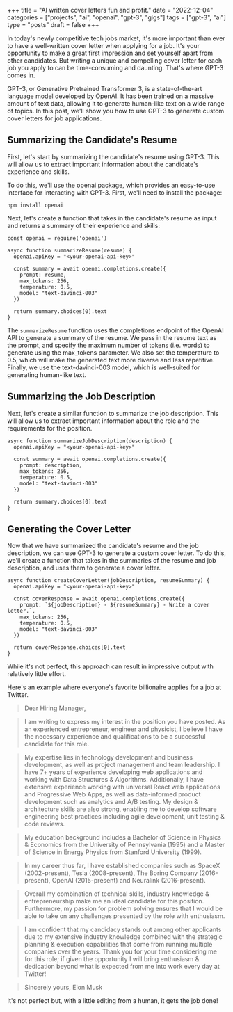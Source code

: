 +++
title = "AI written cover letters fun and profit."
date = "2022-12-04"
categories = ["projects", "ai", "openai", "gpt-3", "gigs"]
tags = ["gpt-3", "ai"]
type = "posts"
draft = false
+++

In today's newly competitive tech jobs market, it's more important than ever to have a well-written cover letter when applying for a job. It's your opportunity to make a great first impression and set yourself apart from other candidates. But writing a unique and compelling cover letter for each job you apply to can be time-consuming and daunting. That's where GPT-3 comes in.

GPT-3, or Generative Pretrained Transformer 3, is a state-of-the-art language model developed by OpenAI. It has been trained on a massive amount of text data, allowing it to generate human-like text on a wide range of topics. In this post, we'll show you how to use GPT-3 to generate custom cover letters for job applications.

## Summarizing the Candidate's Resume

First, let's start by summarizing the candidate's resume using GPT-3. This will allow us to extract important information about the candidate's experience and skills.

To do this, we'll use the openai package, which provides an easy-to-use interface for interacting with GPT-3. First, we'll need to install the package:

```
npm install openai
```

Next, let's create a function that takes in the candidate's resume as input and returns a summary of their experience and skills:

```
const openai = require('openai')

async function summarizeResume(resume) {
  openai.apiKey = "<your-openai-api-key>"
  
  const summary = await openai.completions.create({
    prompt: resume,
    max_tokens: 256,
    temperature: 0.5,
    model: "text-davinci-003"
  })

  return summary.choices[0].text
}
```

The `summarizeResume` function uses the completions endpoint of the OpenAI API to generate a summary of the resume. We pass in the resume text as the prompt, and specify the maximum number of tokens (i.e. words) to generate using the max_tokens parameter. We also set the temperature to 0.5, which will make the generated text more diverse and less repetitive. Finally, we use the text-davinci-003 model, which is well-suited for generating human-like text.

## Summarizing the Job Description

Next, let's create a similar function to summarize the job description. This will allow us to extract important information about the role and the requirements for the position.

```
async function summarizeJobDescription(description) {
  openai.apiKey = "<your-openai-api-key>"
  
  const summary = await openai.completions.create({
    prompt: description,
    max_tokens: 256,
    temperature: 0.5,
    model: "text-davinci-003"
  })

  return summary.choices[0].text
}
```

## Generating the Cover Letter

Now that we have summarized the candidate's resume and the job description, we can use GPT-3 to generate a custom cover letter. To do this, we'll create a function that takes in the summaries of the resume and job description, and uses them to generate a cover letter.

```
async function createCoverLetter(jobDescription, resumeSummary) {
  openai.apiKey = "<your-openai-api-key>"
  
  const coverResponse = await openai.completions.create({
    prompt: `${jobDescription} - ${resumeSummary} - Write a cover letter.`,
    max_tokens: 256,
    temperature: 0.5,
    model: "text-davinci-003"
  })

  return coverResponse.choices[0].text
}
```

While it's not perfect, this approach can result in impressive output with relatively little effort.

Here's an example where everyone's favorite billionaire applies for a job at Twitter.

> Dear Hiring Manager, 

> I am writing to express my interest in the position you have posted. As an experienced entrepreneur, engineer and physicist, I believe I have the necessary experience and qualifications to be a successful candidate for this role. 

> My expertise lies in technology development and business development, as well as project management and team leadership. I have 7+ years of experience developing web applications and working with Data Structures & Algorithms. Additionally, I have extensive experience working with universal React web applications and Progressive Web Apps, as well as data-informed product development such as analytics and A/B testing. My design & architecture skills are also strong, enabling me to develop software engineering best practices including agile development, unit testing & code reviews.

> My education background includes a Bachelor of Science in Physics & Economics from the University of Pennsylvania (1995) and a Master of Science in Energy Physics from Stanford University (1999). 

> In my career thus far, I have established companies such as SpaceX (2002-present), Tesla (2008-present), The Boring Company (2016-present), OpenAI (2015-present) and Neuralink (2016-present).

> Overall my combination of technical skills, industry knowledge & entrepreneurship make me an ideal candidate for this position. Furthermore, my passion for problem solving ensures that I would be able to take on any challenges presented by the role with enthusiasm.

> I am confident that my candidacy stands out among other applicants due to my extensive industry knowledge combined with the strategic planning & execution capabilities that come from running multiple companies over the years. Thank you for your time considering me for this role; if given the opportunity I will bring enthusiasm & dedication beyond what is expected from me into work every day at Twitter! 

> Sincerely yours, 
> Elon Musk


It's not perfect but, with a little editing from a human, it gets the job done!
